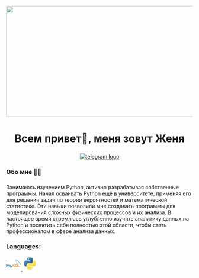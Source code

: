 <br clear="both">

<div align="center">
  <img height="300" width="600" src="https://i.giphy.com/media/v1.Y2lkPTc5MGI3NjExMDA0MWU0eDl5M2RvNHpyMjQ0MWw0cnIybnNuZjdxbXVwZXRyOHlxZCZlcD12MV9pbnRlcm5hbF9naWZfYnlfaWQmY3Q9Zw/QXwtfadqo7wbfmT46H/giphy.gif"  />
</div>

###

<h1 align="center">Всем привет👋, меня зовут Женя</h1>

###

<div align="center">
  <a href="https://t.me/gekson_job" target="_blank">
    <img src="https://img.shields.io/static/v1?message=Telegram&logo=telegram&label=&color=2CA5E0&logoColor=white&labelColor=&style=for-the-badge" height="25" alt="telegram logo"  />
  </a>
</div>

<h3 align="left">Обо мне 👩‍💻</h3>

###

<p align="left">Занимаюсь изучением Python, активно разрабатывая собственные программы. Начал осваивать Python ещё в университете, применяя его для решения задач по теории вероятностей и математической статистике. Эти навыки позволили мне создавать программы для моделирования сложных физических процессов и их анализа. В настоящее время стремлюсь углубленно изучить аналитику данных на Python и посвятить себя полностью этой области, чтобы стать профессионалом в сфере анализа данных.</p>

###

<h3 align="left">Languages:</h3>
<p align="left"> <a href="https://www.mysql.com/" target="_blank" rel="noreferrer"> <img src="https://raw.githubusercontent.com/devicons/devicon/master/icons/mysql/mysql-original-wordmark.svg" alt="mysql" width="40" height="40"/> </a> <a href="https://www.python.org" target="_blank" rel="noreferrer"> <img src="https://raw.githubusercontent.com/devicons/devicon/master/icons/python/python-original.svg" alt="python" width="40" height="40"/> </a> </p>

